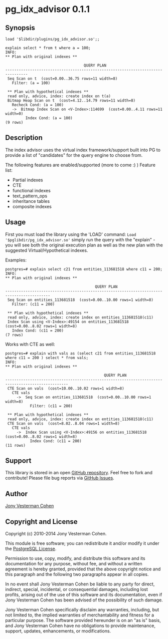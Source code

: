 pg_idx_advisor 0.1.1
============

Synopsis
--------
```
load '$libdir/plugins/pg_idx_advisor.so';;

explain select * from t where a = 100;
INFO:
** Plan with original indexes **

                                   QUERY PLAN
--------------------------------------------------------------------------------
 Seq Scan on t  (cost=0.00..36.75 rows=11 width=8)
   Filter: (a = 100)

 ** Plan with hypothetical indexes **
 read only, advice, index: create index on t(a)
 Bitmap Heap Scan on t  (cost=4.12..14.79 rows=11 width=8)
   Recheck Cond: (a = 100)
   ->  Bitmap Index Scan on <V-Index>:114699  (cost=0.00..4.11 rows=11 width=0)
         Index Cond: (a = 100)
(9 rows)
```    
Description
-----------

The index advisor uses the virtual index framework/support built into PG
to provide a list of "candidates" for the query engine to choose from.  

The following features are enabled/supported (more to come :) )
Feature list:
- Partial indexes
- CTE
- functional indexes
- text_pattern_ops
- inheritance tables
- composite indexes

Usage
-----

First you must load the library using the 'LOAD' command:
`Load '$pglibdir/pg_idx_advisor.so'`
simply run the query with the "explain" - you will see both the original execution plan as well as the new plan with the suggested Virtual/Hypothetical indexes.

Examples:

```
postgres=# explain select c21 from entities_113681518 where c11 = 200;
INFO:
** Plan with original indexes **

                                        QUERY PLAN
------------------------------------------------------------------------------------------
 Seq Scan on entities_113681518  (cost=0.00..10.00 rows=1 width=8)
   Filter: (c11 = 200)

 ** Plan with hypothetical indexes **
 read only, advice, index: create index on entities_113681518(c11)
 Index Scan using <V-Index>:49154 on entities_113681518  (cost=0.00..8.02 rows=1 width=8)
   Index Cond: (c11 = 200)
(7 rows)
```

Works with CTE as well:

```
postgres=# explain with vals as (select c21 from entities_113681518 where c11 = 200 ) select * from vals;
INFO:
** Plan with original indexes **

                                            QUERY PLAN
--------------------------------------------------------------------------------------------------
 CTE Scan on vals  (cost=10.00..10.02 rows=1 width=8)
   CTE vals
     ->  Seq Scan on entities_113681518  (cost=0.00..10.00 rows=1 width=8)
           Filter: (c11 = 200)

 ** Plan with hypothetical indexes **
 read only, advice, index: create index on entities_113681518(c11)
 CTE Scan on vals  (cost=8.02..8.04 rows=1 width=8)
   CTE vals
     ->  Index Scan using <V-Index>:49156 on entities_113681518  (cost=0.00..8.02 rows=1 width=8)
           Index Cond: (c11 = 200)
(11 rows)

```


Support
-------

This library is stored in an open [GitHub repository](https://github.com/cohenjo/pg_idx_advisor). Feel free to fork and contribute! 
Please file bug reports via [GitHub Issues](https://github.com/cohenjo/pg_idx_advisor/issues).

Author
------

[Jony Vesterman Cphen]()

Copyright and License
---------------------

Copyright (c) 2010-2014 Jony Vesterman Cohen.

This module is free software; you can redistribute it and/or modify it under
the [PostgreSQL License](http://www.opensource.org/licenses/postgresql).

Permission to use, copy, modify, and distribute this software and its
documentation for any purpose, without fee, and without a written agreement is
hereby granted, provided that the above copyright notice and this paragraph
and the following two paragraphs appear in all copies.

In no event shall Jony Vesterman Cohen be liable to any party for direct, indirect, 
special, incidental, or consequential damages, including lost profits, 
arising out of the use of this software and its documentation,
even if Jony Vesterman Cohen has been advised of the possibility of such damage.

Jony Vesterman Cohen specifically disclaim any warranties,
including, but not limited to, the implied warranties of merchantability and
fitness for a particular purpose. The software provided hereunder is on an "as
is" basis, and Jony Vesterman Cohen have no obligations to provide
maintenance, support, updates, enhancements, or modifications.
